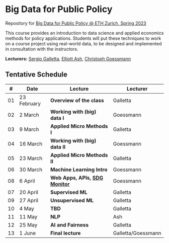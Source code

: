 # Big Data for Public Policy
Repository for [Big Data for Public Policy @ ETH Zurich, Spring 2023](https://www.vvz.ethz.ch/Vorlesungsverzeichnis/lerneinheit.view?semkez=2023S&ansicht=ALLE&lerneinheitId=166885&lang=de)

This course provides an introduction to data science and applied economics methods for policy applications. Students will put these techniques to work on a course project using real-world data, to be designed and implemented in consultation with the instructors.

**Lecturers:** [Sergio Galletta](https://sergio-galletta.com), [Elliott Ash](https://elliottash.com), [Christoph Goessmann](https://goessmann.io)

## Tentative Schedule
| #  | Date        | Lecture                                                        | Lecturer           |
|----|-------------|----------------------------------------------------------------|--------------------|
| 01 | 23 February | **Overview of the class**                                      | Galletta           |
| 02 | 2 March     | **Working with (big) data I**                                  | Goessmann          |
| 03 | 9 March     | **Applied Micro Methods I**                                    | Galletta           |
| 04 | 16 March    | **Working with (big) data II**                                 | Goessmann          |
| 05 | 23 March    | **Applied Micro Methods II**                                   | Galletta           |
| 06 | 30 March    | **Machine Learning Intro**                                     | Goessmann          |
| 08 | 6 April     | **Web Apps, APIs, [SDG Monitor](https://sdg-monitor.ethz.ch)** | Goessmann          |
| 07 | 20 April    | **Supervised ML**                                              | Galletta           |
| 09 | 27 April    | **Unsupervised ML**                                            | Galletta           |
| 10 | 4 May       | **TBD**                                                        | Galletta           |
| 11 | 11 May      | **NLP**                                                        | Ash                |
| 12 | 25 May      | **AI and Fairness**                                            | Galletta           |
| 13 | 1 June      | **Final lecture**                                              | Galletta/Goessmann |


